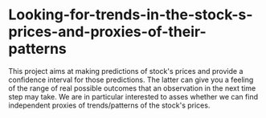 # Looking-for-trends-in-the-stock-s-prices-and-proxies-of-their-patterns
This project aims at making predictions of stock's prices and provide a confidence interval for those predictions. The latter can give you a feeling of the range of real possible outcomes that an observation in the next time step may take. We are in particular interested to asses whether we can find independent proxies of trends/patterns of the stock's prices.
